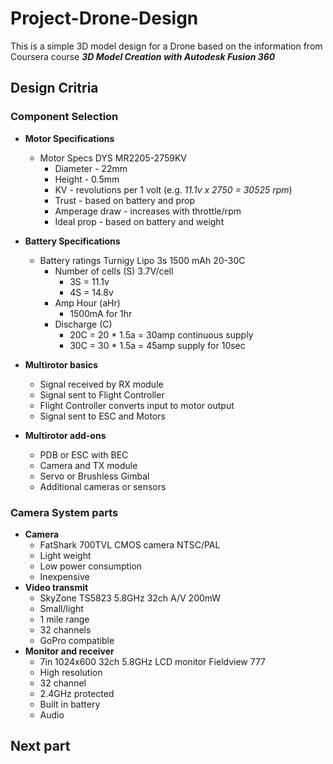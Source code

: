 # Project-Drone-Design
This is a simple 3D model design for a Drone based on the information from Coursera course ***3D Model Creation with Autodesk Fusion 360***

## Design Critria
### Component Selection
- **Motor Specifications**
  - Motor Specs DYS MR2205-2759KV
    - Diameter - 22mm
    - Height - 0.5mm
    - KV - revolutions per 1 volt (e.g. *11.1v x 2750 = 30525 rpm*)
    - Trust - based on battery and prop
    - Amperage draw - increases with throttle/rpm
    - Ideal prop - based on battery and weight
  
- **Battery Specifications**
  - Battery ratings Turnigy Lipo 3s 1500 mAh 20-30C
    - Number of cells (S) 3.7V/cell
      - 3S  = 11.1v
      - 4S = 14.8v
    - Amp Hour (aHr)
      - 1500mA for 1hr
    - Discharge (C)
      - 20C = 20 * 1.5a = 30amp continuous supply
      - 30C = 30 * 1.5a = 45amp supply for 10sec
  
- **Multirotor basics**
  - Signal received by RX module
  - Signal sent to Flight Controller
  - Flight Controller converts input to motor output
  - Signal sent to ESC and Motors

- **Multirotor add-ons**
  - PDB or ESC with BEC
  - Camera and TX module
  - Servo or Brushless Gimbal
  - Additional cameras or sensors
 ### Camera System parts

- **Camera**
    - FatShark 700TVL CMOS camera NTSC/PAL
    - Light weight
    - Low power consumption
    - Inexpensive
- **Video transmit**
    - SkyZone TS5823 5.8GHz 32ch A/V 200mW
    - Small/light
    - 1 mile range
    - 32 channels
    - GoPro compatible
- **Monitor and receiver**
    - 7in 1024x600 32ch 5.8GHz LCD monitor Fieldview 777
    - High resolution
    - 32 channel
    - 2.4GHz protected
    - Built in battery
    - Audio

## Next part
